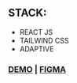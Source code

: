 ## STACK:
 - REACT JS
 - TAILWIND CSS
 - ADAPTIVE

### [DEMO](https://react-tailwind-nobank.vercel.app/) | [FIGMA](https://www.figma.com/file/bUGIPys15E78w9bs1l4tgS/HooBank?t=A2DYczLlVMRvgUlc-0)
